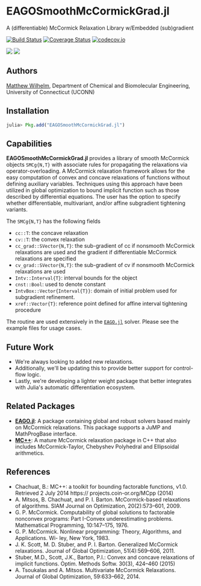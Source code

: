 # EAGOSmoothMcCormickGrad.jl
A (differentiable) McCormick Relaxation Library w/Embedded (sub)gradient

[![Build Status](https://travis-ci.org/MatthewStuber/EAGOSmoothMcCormickGrad.jl.svg?branch=master)](https://travis-ci.org/MatthewStuber/EEAGOSmoothMcCormickGrad.jl)
[![Coverage Status](https://coveralls.io/repos/MatthewStuber/EAGOSmoothMcCormickGrad.jl/badge.svg?branch=master&service=github)](https://coveralls.io/github/MatthewStuber/EAGOSmoothMcCormickGrad.jl?branch=master)
[![codecov.io](http://codecov.io/github/MatthewStuber/EAGOSmoothMcCormickGrad.jl/coverage.svg?branch=master)](http://codecov.io/github/MatthewStuber/EAGOSmoothMcCormickGrad.jl?branch=master)

[![](https://img.shields.io/badge/docs-stable-blue.svg)](https://MatthewStuber.github.io/EAGO.jl/stable)
[![](https://img.shields.io/badge/docs-latest-blue.svg)](https://MatthewStuber.github.io/EAGO.jl/latest)

## Authors

[Matthew Wilhelm](https://psor.uconn.edu/our-team/), Department of Chemical and Biomolecular Engineering,  University of Connecticut (UCONN)

## Installation

```julia
julia> Pkg.add("EAGOSmoothMcCormickGrad.jl")
```

## Capabilities

**EAGOSmoothMcCormickGrad.jl** provides a library of smooth McCormick objects `SMCg{N,T}` with associate rules
for propagating the relaxations via operator-overloading. A McCormick relaxation framework allows for the
easy computation of convex and concave relaxations of functions without defining auxiliary variables. Techniques
using this approach have been utilized in global optimization to bound implicit function such as those described
by differential equations. The user has the option to specify whether differentiable, multivariant, and/or affine
subgradient tightening variants.

The `SMCg{N,T}` has the following fields
- `cc::T`: the concave relaxation
- `cv::T`: the convex relaxation
- `cc_grad::SVector{N,T}`: the sub-gradient of cc if nonsmooth McCormick relaxations are used and
                           the gradient if differentiable McCormick relaxations are specified
- `cv_grad::SVector{N,T}`: the sub-gradient of cv if nonsmooth McCormick relaxations are used
- `Intv::Interval{T}`: interval bounds for the object
- `cnst::Bool`: used to denote constant
- `IntvBox::Vector{Interval{T}}`: domain of initial problem used for subgradient refinement.
- `xref::Vector{T}`: reference point defined for affine interval tightening procedure

The routine are used extensively in the [`EAGO.jl`](https://github.com/MatthewStuber/EAGO.jl) solver.
Please see the example files for usage cases.

## Future Work

- We're always looking to added new relaxations.
- Additionally, we'll be updating this to provide better support for control-flow logic.
- Lastly, we're developing a lighter weight package that better integrates with
  Julia's automatic differentiation ecosystem.

## Related Packages
- [**EAGO.jl**](https://github.com/MatthewStuber/EAGO.jl): A package containing global and robust solvers based mainly on McCormick relaxations.
This package supports a JuMP and MathProgBase interface.
- [**MC++**](https://omega-icl.github.io/mcpp/): A mature McCormick relaxation package in C++ that also includes McCormick-Taylor, Chebyshev
Polyhedral and Ellipsoidal arithmetics.

## References
- Chachuat, B.: MC++: a toolkit for bounding factorable functions, v1.0. Retrieved 2 July 2014 https://
projects.coin-or.org/MCpp (2014)
- A. Mitsos, B. Chachuat, and P. I. Barton. McCormick-based relaxations of algorithms.
SIAM Journal on Optimization, 20(2):573–601, 2009.
- G. P. McCormick. Computability of global solutions to factorable nonconvex programs:
Part I-Convex underestimating problems. Mathematical Programming, 10:147–175, 1976.
- G. P. McCormick. Nonlinear programming: Theory, Algorithms, and Applications. Wi-
ley, New York, 1983.
- J. K. Scott, M. D. Stuber, and P. I. Barton. Generalized McCormick relaxations. Journal
of Global Optimization, 51(4):569–606, 2011.
- Stuber, M.D., Scott, J.K., Barton, P.I.: Convex and concave relaxations of implicit functions. Optim.
Methods Softw. 30(3), 424–460 (2015)
- A. Tsoukalas and A. Mitsos. Multivariate McCormick Relaxations. Journal of Global
Optimization, 59:633–662, 2014.
